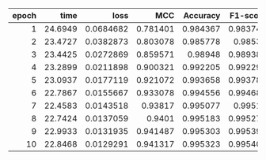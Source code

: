 |   epoch |    time |      loss |      MCC |   Accuracy |   F1-score |
|--------:|--------:|----------:|---------:|-----------:|-----------:|
|       1 | 24.6949 | 0.0684682 | 0.781401 |   0.984367 |   0.983744 |
|       2 | 23.4727 | 0.0382873 | 0.803078 |   0.985778 |   0.98531  |
|       3 | 23.4425 | 0.0272869 | 0.859571 |   0.98948  |   0.989386 |
|       4 | 23.2899 | 0.0211898 | 0.900321 |   0.992205 |   0.992295 |
|       5 | 23.0937 | 0.0177119 | 0.921072 |   0.993658 |   0.993788 |
|       6 | 22.7867 | 0.0155667 | 0.933078 |   0.994556 |   0.994683 |
|       7 | 22.4583 | 0.0143518 | 0.93817  |   0.995077 |   0.99516  |
|       8 | 22.7424 | 0.0137059 | 0.9401   |   0.995183 |   0.995278 |
|       9 | 22.9933 | 0.0131935 | 0.941487 |   0.995303 |   0.995392 |
|      10 | 22.8468 | 0.0129291 | 0.941317 |   0.995323 |   0.995402 |